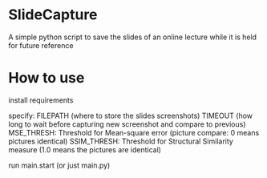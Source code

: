# SlideCapture
A simple python script to save the slides of an online lecture while it is held for future reference

# How to use
install requirements

specify: 
FILEPATH (where to store the slides screenshots)
TIMEOUT (how long to wait before capturing new screenshot and compare to previous)
MSE_THRESH: Threshold for Mean-square error (picture compare: 0 means pictures identical)
SSIM_THRESH: Threshold for Structural Similarity measure (1.0 means the pictures are identical)

run main.start (or just main.py)
